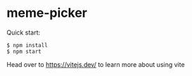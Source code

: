 # meme-picker

Quick start:

```
$ npm install
$ npm start
````

Head over to https://vitejs.dev/ to learn more about using vite

